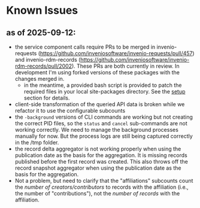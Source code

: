 # Known Issues

## as of 2025-09-12:

- the service component calls require PRs to be merged in invenio-requests (https://github.com/inveniosoftware/invenio-requests/pull/457) and invenio-rdm-records (https://github.com/inveniosoftware/invenio-rdm-records/pull/2002). These PRs are both currently in review. In development I'm using forked versions of these packages with the changes merged in.
    - in the meantime, a provided bash script is provided to patch the required files in your local site-packages directory. See the [setup](./setup.md) section for details.
- client-side transformation of the queried API data is broken while we refactor it to use the configurable subcounts
- the `-background` versions of CLI commands are working but not creating the correct PID files, so the `status` and `cancel` sub-commands are not working correctly. We need to manage the background processes manually for now. But the process logs are still being captured correctly in the /tmp folder.
- the record delta aggregator is not working properly when using the publication date as the basis for the aggregation. It is missing records published before the first record was created. This also throws off the record snapshot aggregator when using the publication date as the basis for the aggregation.
- Not a problem, but need to clarify that the "affiliations" subcounts count the *number of creators/contributors* to records with the affiliation (i.e., the number of "contributions"), not the *number of records* with the affiliation.
